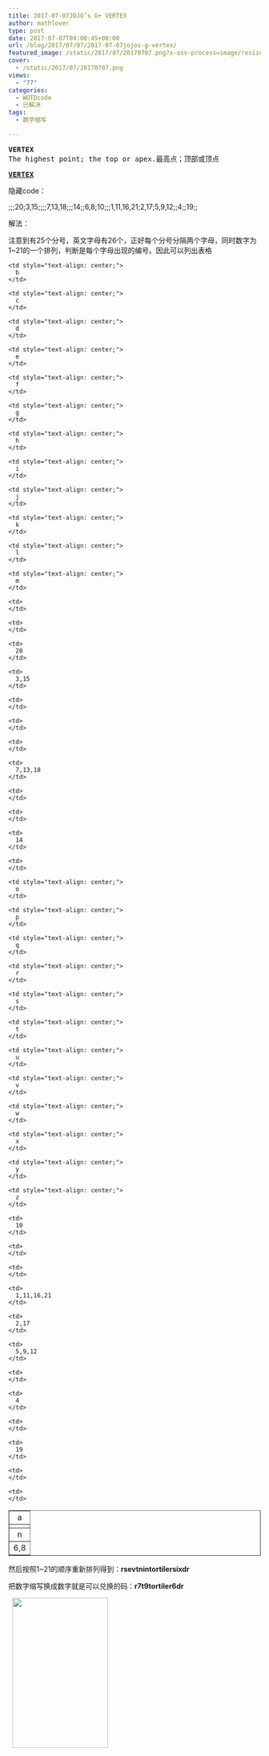 ```yaml
---
title: 2017-07-07JOJO’s G+ VERTEX
author: mathlover
type: post
date: 2017-07-07T04:00:45+00:00
url: /blog/2017/07/07/2017-07-07jojos-g-vertex/
featured_image: /static/2017/07/20170707.png?x-oss-process=image/resize,m_fill,w_559,h_220
cover:
  - /static/2017/07/20170707.png
views:
  - "77"
categories:
  - WOTDcode
  - 已解决
tags:
  - 数字缩写

---
```

<pre><strong>VERTEX
</strong>The highest point; the top or apex.最高点；顶部或顶点</pre>

<!--more-->

<pre><strong><a href="https://jojoingresswotd.github.io/2017/20/VERTEX.html" target="_blank" rel="noopener">VERTEX</a>
</strong></pre>

隐藏code：
  
;;;20;3,15;;;;7,13,18;;;14;;6,8;10;;;1,11,16,21;2,17;5,9,12;;4;;19;;

解法：
  
注意到有25个分号，英文字母有26个，正好每个分号分隔两个字母，同时数字为1~21的一个排列，判断是每个字母出现的编号。因此可以列出表格

<table border="1">
  <tr>
    <td style="text-align: center;">
      a
    </td>
    
    <td style="text-align: center;">
      b
    </td>
    
    <td style="text-align: center;">
      c
    </td>
    
    <td style="text-align: center;">
      d
    </td>
    
    <td style="text-align: center;">
      e
    </td>
    
    <td style="text-align: center;">
      f
    </td>
    
    <td style="text-align: center;">
      g
    </td>
    
    <td style="text-align: center;">
      h
    </td>
    
    <td style="text-align: center;">
      i
    </td>
    
    <td style="text-align: center;">
      j
    </td>
    
    <td style="text-align: center;">
      k
    </td>
    
    <td style="text-align: center;">
      l
    </td>
    
    <td style="text-align: center;">
      m
    </td>
  </tr>
  
  <tr>
    <td>
    </td>
    
    <td>
    </td>
    
    <td>
    </td>
    
    <td>
      20
    </td>
    
    <td>
      3,15
    </td>
    
    <td>
    </td>
    
    <td>
    </td>
    
    <td>
    </td>
    
    <td>
      7,13,18
    </td>
    
    <td>
    </td>
    
    <td>
    </td>
    
    <td>
      14
    </td>
    
    <td>
    </td>
  </tr>
  
  <tr>
    <td style="text-align: center;">
      n
    </td>
    
    <td style="text-align: center;">
      o
    </td>
    
    <td style="text-align: center;">
      p
    </td>
    
    <td style="text-align: center;">
      q
    </td>
    
    <td style="text-align: center;">
      r
    </td>
    
    <td style="text-align: center;">
      s
    </td>
    
    <td style="text-align: center;">
      t
    </td>
    
    <td style="text-align: center;">
      u
    </td>
    
    <td style="text-align: center;">
      v
    </td>
    
    <td style="text-align: center;">
      w
    </td>
    
    <td style="text-align: center;">
      x
    </td>
    
    <td style="text-align: center;">
      y
    </td>
    
    <td style="text-align: center;">
      z
    </td>
  </tr>
  
  <tr>
    <td>
      6,8
    </td>
    
    <td>
      10
    </td>
    
    <td>
    </td>
    
    <td>
    </td>
    
    <td>
      1,11,16,21
    </td>
    
    <td>
      2,17
    </td>
    
    <td>
      5,9,12
    </td>
    
    <td>
    </td>
    
    <td>
      4
    </td>
    
    <td>
    </td>
    
    <td>
      19
    </td>
    
    <td>
    </td>
    
    <td>
    </td>
  </tr>
</table>

然后按照1~21的顺序重新排列得到：**rsevtnintortilersixdr**
  
把数字缩写换成数字就是可以兑换的码：**r7t9tortiler6dr**

<pre> <img class="alignnone size-medium wp-image-471" src="/static/2017/07/QQ图片20170708004306.png?x-oss-process=image/resize,m_fill,w_191,h_300" alt="" width="191" height="300" srcset="/static/2017/07/QQ图片20170708004306.png 434w, /static/2017/07/QQ图片20170708004306.png?x-oss-process=image/resize,m_fill,w_191,h_300 191w" sizes="(max-width: 191px) 100vw, 191px" /></pre>